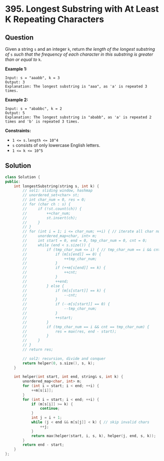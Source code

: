 # 395. Longest Substring with At Least K Repeating Characters

## Question

Given a string `s` and an integer `k`, return _the length of the longest substring of_ `s` _such that the frequency of each character in this substring is greater than or equal to_ `k`.

**Example 1:**

```text
Input: s = "aaabb", k = 3
Output: 3
Explanation: The longest substring is "aaa", as 'a' is repeated 3 times.
```

**Example 2:**

```text
Input: s = "ababbc", k = 2
Output: 5
Explanation: The longest substring is "ababb", as 'a' is repeated 2 times and 'b' is repeated 3 times.
```

**Constraints:**

* `1 <= s.length <= 10^4`
* `s` consists of only lowercase English letters.
* `1 <= k <= 10^5`

## Solution

```cpp
class Solution {
public:
    int longestSubstring(string s, int k) {
        // sol1: sliding window, hashmap
        // unordered_set<char> st;
        // int char_num = 0, res = 0;
        // for (char ch : s) {
        //     if (!st.count(ch)) {
        //         ++char_num;
        //         st.insert(ch);
        //     }
        // }
        // for (int i = 1; i <= char_num; ++i) { // iterate all char numbers
        //     unordered_map<char, int> m;
        //     int start = 0, end = 0, tmp_char_num = 0, cnt = 0;
        //     while (end < s.size()) {
        //         if (tmp_char_num <= i) { // tmp_char_num == i && cnt == tmp_char_num must appears here
        //             if (m[s[end]] == 0) {
        //                 ++tmp_char_num;
        //             }
        //             if (++m[s[end]] == k) {
        //                 ++cnt;
        //             }
        //             ++end;
        //         } else {
        //             if (m[s[start]] == k) {
        //                 --cnt;
        //             }
        //             if (--m[s[start]] == 0) {
        //                 --tmp_char_num;
        //             }
        //             ++start;
        //         }
        //         if (tmp_char_num == i && cnt == tmp_char_num) {
        //             res = max(res, end - start);
        //         }
        //     }
        // }
        // return res;
        
        // sol2: recursion, divide and conquer
        return helper(0, s.size(), s, k);
    }
    
    int helper(int start, int end, string& s, int k) {
        unordered_map<char, int> m;
        for (int i = start; i < end; ++i) {
            ++m[s[i]];
        }
        for (int i = start; i < end; ++i) {
            if (m[s[i]] >= k) {
                continue;
            }
            int j = i + 1;
            while (j < end && m[s[j]] < k) { // skip invalid chars
                ++j;
            }
            return max(helper(start, i, s, k), helper(j, end, s, k));
        }
        return end - start;
    }
};
```

